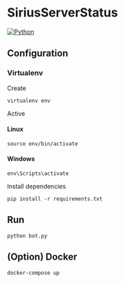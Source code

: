 # SiriusServerStatus

[![Python](https://img.shields.io/badge/Python-%3E%3D3.5-blue.svg?longCache=true&style=flat-square)](https://www.python.org/)

## Configuration

### Virtualenv

Create

```
virtualenv env
```

Active

#### Linux

```
source env/bin/activate
```

#### Windows

```
env\Scripts\activate
```

Install dependencies

```
pip install -r requirements.txt
```

## Run

```
python bot.py
```

## (Option) Docker

```
docker-compose up
```